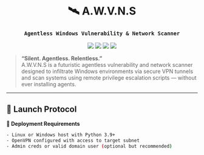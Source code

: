 <h1 align="center">🛰️ A.W.V.N.S</h1>
<h3 align="center"><code>Agentless Windows Vulnerability & Network Scanner</code></h3>

<p align="center">
  <img src="https://img.shields.io/badge/build-alpha-blueviolet?style=for-the-badge" />
  <img src="https://img.shields.io/badge/platform-Windows%20%7C%20Linux-informational?style=for-the-badge" />
  <img src="https://img.shields.io/badge/network-openvpn-critical?style=for-the-badge&logo=openvpn" />
  <img src="https://img.shields.io/github/license/prashik287/WinSecure?style=for-the-badge" />
</p>

> **“Silent. Agentless. Relentless.”**  
> A.W.V.N.S is a futuristic agentless vulnerability and network scanner designed to infiltrate Windows environments via secure VPN tunnels and scan systems using remote privilege escalation scripts — without ever installing agents.

---

## 🚀 Launch Protocol

**📡 Deployment Requirements**

```bash
- Linux or Windows host with Python 3.9+
- OpenVPN configured with access to target subnet
- Admin creds or valid domain user (optional but recommended)

